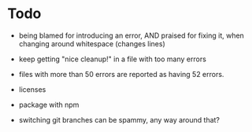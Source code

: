 Todo
====
* being blamed for introducing an error, AND praised for fixing it,
  when changing around whitespace (changes lines)

* keep getting "nice cleanup!" in a file with too many errors

* files with more than 50 errors are reported as having 52 errors.

* licenses

* package with npm

* switching git branches can be spammy, any way around that?

